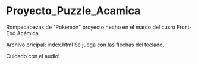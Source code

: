 # Proyecto_Puzzle_Acamica
Rompecabezas de "Pokemon" proyecto hecho en el marco del cusro Front-End Acámica

Archivo pricipal: index.html
Se juega con las flechas del teclado.

Cuidado con el audio!
